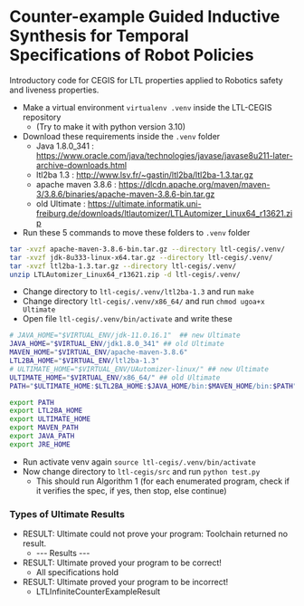 # Counter-example Guided Inductive Synthesis for Temporal Specifications of Robot Policies

Introductory code for CEGIS for LTL properties applied to Robotics safety and liveness properties.

- Make a virtual environment `virtualenv .venv` inside the LTL-CEGIS repository 
    - (Try to make it with python version 3.10)
- Download these requirements inside the `.venv` folder
    - Java 1.8.0_341 : https://www.oracle.com/java/technologies/javase/javase8u211-later-archive-downloads.html
    - ltl2ba 1.3 : http://www.lsv.fr/~gastin/ltl2ba/ltl2ba-1.3.tar.gz
    - apache maven 3.8.6 : https://dlcdn.apache.org/maven/maven-3/3.8.6/binaries/apache-maven-3.8.6-bin.tar.gz
    - old Ultimate : https://ultimate.informatik.uni-freiburg.de/downloads/ltlautomizer/LTLAutomizer_Linux64_r13621.zip
- Run these 5 commands to move these folders to `.venv` folder
```bash
tar -xvzf apache-maven-3.8.6-bin.tar.gz --directory ltl-cegis/.venv/
tar -xvzf jdk-8u333-linux-x64.tar.gz --directory ltl-cegis/.venv/
tar -xvzf ltl2ba-1.3.tar.gz --directory ltl-cegis/.venv/
unzip LTLAutomizer_Linux64_r13621.zip -d ltl-cegis/.venv/
```
- Change directory to `ltl-cegis/.venv/ltl2ba-1.3` and run `make`
- Change directory `ltl-cegis/.venv/x86_64/` and run `chmod ugoa+x Ultimate`
- Open file `ltl-cegis/.venv/bin/activate` and write these
```bash
# JAVA_HOME="$VIRTUAL_ENV/jdk-11.0.16.1"  ## new Ultimate
JAVA_HOME="$VIRTUAL_ENV/jdk1.8.0_341" ## old Ultimate
MAVEN_HOME="$VIRTUAL_ENV/apache-maven-3.8.6"
LTL2BA_HOME="$VIRTUAL_ENV/ltl2ba-1.3"
# ULTIMATE_HOME="$VIRTUAL_ENV/UAutomizer-linux/" ## new Ultimate
ULTIMATE_HOME="$VIRTUAL_ENV/x86_64/" ## old Ultimate
PATH="$ULTIMATE_HOME:$LTL2BA_HOME:$JAVA_HOME/bin:$MAVEN_HOME/bin:$PATH"

export PATH
export LTL2BA_HOME
export ULTIMATE_HOME
export MAVEN_PATH
export JAVA_PATH
export JRE_HOME
```
- Run activate venv again `source ltl-cegis/.venv/bin/activate`
- Now change directory to `ltl-cegis/src` and run `python test.py`
    - This should run Algorithm 1 (for each enumerated program, check if it verifies the spec, if yes, then stop, else continue)

### Types of Ultimate Results
- RESULT: Ultimate could not prove your program: Toolchain returned no result.
    - --- Results ---
- RESULT: Ultimate proved your program to be correct!
    - All specifications hold
- RESULT: Ultimate proved your program to be incorrect!
    - LTLInfiniteCounterExampleResult